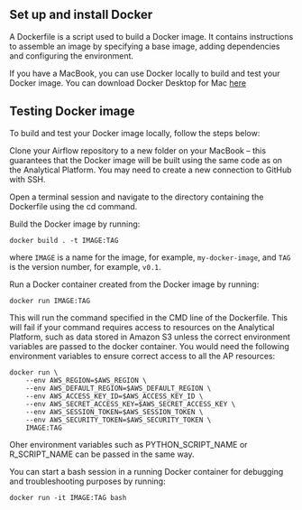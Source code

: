 ## Set up and install Docker ##

A Dockerfile is a script used to build a Docker image. It contains instructions to assemble an image by specifying a base image, adding dependencies and configuring the environment.

If you have a MacBook, you can use Docker locally to build and test your Docker image. You can download Docker Desktop for Mac [here](https://docs.docker.com/desktop/install/mac-install/)

## Testing Docker image ##

To build and test your Docker image locally, follow the steps below:

Clone your Airflow repository to a new folder on your MacBook – this guarantees that the Docker image will be built using the same code as on the Analytical Platform. You may need to create a new connection to GitHub with SSH.

Open a terminal session and navigate to the directory containing the Dockerfile using the cd command.

Build the Docker image by running:

`docker build . -t IMAGE:TAG`

where `IMAGE` is a name for the image, for example, `my-docker-image`, and `TAG` is the version number, for example, `v0.1`.

Run a Docker container created from the Docker image by running:

`docker run IMAGE:TAG`

This will run the command specified in the CMD line of the Dockerfile. This will fail if your command requires access to resources on the Analytical Platform, such as data stored in Amazon S3 unless the correct environment variables are passed to the docker container. You would need the following environment variables to ensure correct access to all the AP resources:

```
docker run \
    --env AWS_REGION=$AWS_REGION \
    --env AWS_DEFAULT_REGION=$AWS_DEFAULT_REGION \
    --env AWS_ACCESS_KEY_ID=$AWS_ACCESS_KEY_ID \
    --env AWS_SECRET_ACCESS_KEY=$AWS_SECRET_ACCESS_KEY \
    --env AWS_SESSION_TOKEN=$AWS_SESSION_TOKEN \
    --env AWS_SECURITY_TOKEN=$AWS_SECURITY_TOKEN \
    IMAGE:TAG
```

Oher environment variables such as PYTHON_SCRIPT_NAME or R_SCRIPT_NAME can be passed in the same way.

You can start a bash session in a running Docker container for debugging and troubleshooting purposes by running:

`docker run -it IMAGE:TAG bash`

